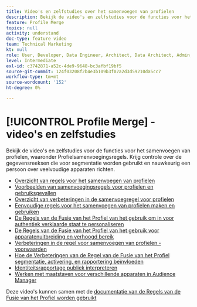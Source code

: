 ```yaml
---
title: Video's en zelfstudies over het samenvoegen van profielen
description: Bekijk de video's en zelfstudies voor de functies voor het samenvoegen van profielen, waaronder Profielsamenvoegingsregels. Krijg controle over de gegevensreeksen die voor segmentatie worden gebruikt en nauwkeurig een persoon over veelvoudige apparaten richten.
feature: Profile Merge
topics: null
activity: understand
doc-type: feature video
team: Technical Marketing
kt: null
role: User, Developer, Data Engineer, Architect, Data Architect, Admin, Leader
level: Intermediate
exl-id: c3742871-a52c-4de9-9648-bc3afbf19bf5
source-git-commit: 124f03208f2b4e3b109b3f02a2d3d59210da5cc7
workflow-type: tm+mt
source-wordcount: '152'
ht-degree: 0%

---
```


# [!UICONTROL Profile Merge] - video&#39;s en zelfstudies

Bekijk de video&#39;s en zelfstudies voor de functies voor het samenvoegen van profielen, waaronder Profielsamenvoegingsregels. Krijg controle over de gegevensreeksen die voor segmentatie worden gebruikt en nauwkeurig een persoon over veelvoudige apparaten richten.

* [Overzicht van regels voor het samenvoegen van profielen](overview-of-profile-merge-rules.md)
* [Voorbeelden van samenvoegingsregels voor profielen en gebruiksgevallen](profile-merge-rule-examples-and-use-cases.md)
* [Overzicht van verbeteringen in de samenvoegregel voor profielen](overview-of-profile-merge-rule-enhancements.md)
* [Eenvoudige regels voor het samenvoegen van profielen maken en gebruiken](creating-and-using-simple-profile-merge-rules.md)
* [De Regels van de Fusie van het Profiel van het gebruik om in voor authentiek verklaarde staat te personaliseren](using-profile-merge-rules-to-personalize-in-an-authenticated-state.md)
* [De Regels van de Fusie van het Profiel van het gebruik voor apparatenuitbreiding en verhoogd bereik](using-profile-merge-rules-for-device-extension-and-increased-reach.md)
* [Verbeteringen in de regel voor samenvoegen van profielen - voorwaarden](profile-merge-rule-enhancements-pre-requisites.md)
* [Hoe de Verbeteringen van de Regel van de Fusie van het Profiel segmentatie, activering, en rapportering beïnvloeden](how-profile-merge-rule-enhancements-impact-segmentation-activation-and-reporting.md)
* [Identiteitsrapportage publiek interpreteren](interpret-audience-identity-reporting.md)
* [Werken met maatstaven voor verschillende apparaten in Audience Manager](understanding-cross-device-metrics-in-audience-manager.md)

Deze video&#39;s kunnen samen met de [ documentatie van de Regels van de Fusie van het Profiel worden gebruikt ](https://experienceleague.adobe.com/docs/audience-manager/user-guide/features/profile-merge-rules/merge-rules-overview.html?lang=nl-NL)

